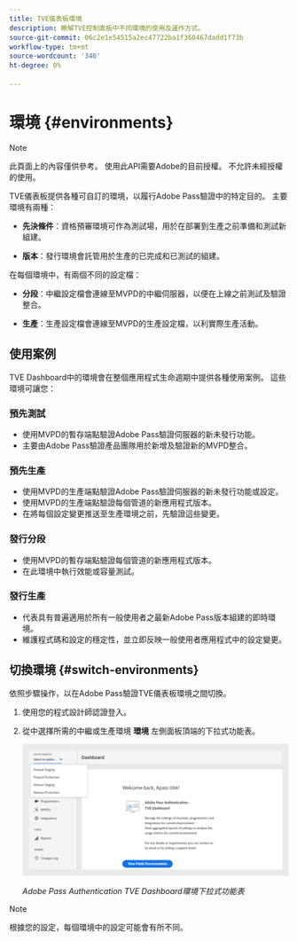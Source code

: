 ```yaml
---
title: TVE儀表板環境
description: 瞭解TVE控制面板中不同環境的使用及運作方式。
source-git-commit: 06c2e1e54515a2ec47722ba1f360467dadd1f73b
workflow-type: tm+mt
source-wordcount: '346'
ht-degree: 0%

---
```


# 環境 {#environments}

>[!NOTE]
>
>此頁面上的內容僅供參考。 使用此API需要Adobe的目前授權。 不允許未經授權的使用。

TVE儀表板提供各種可自訂的環境，以履行Adobe Pass驗證中的特定目的。 主要環境有兩種：

* **先決條件**：資格預審環境可作為測試場，用於在部署到生產之前準備和測試新組建。

* **版本**：發行環境會託管用於生產的已完成和已測試的組建。

在每個環境中，有兩個不同的設定檔：

* **分段**：中繼設定檔會連線至MVPD的中繼伺服器，以便在上線之前測試及驗證整合。

* **生產**：生產設定檔會連線至MVPD的生產設定檔，以利實際生產活動。

## 使用案例

TVE Dashboard中的環境會在整個應用程式生命週期中提供各種使用案例。 這些環境可讓您：

### 預先測試

* 使用MVPD的暫存端點驗證Adobe Pass驗證伺服器的新未發行功能。
* 主要由Adobe Pass驗證產品團隊用於新增及驗證新的MVPD整合。

### 預先生產

* 使用MVPD的生產端點驗證Adobe Pass驗證伺服器的新未發行功能或設定。
* 使用MVPD的生產端點驗證每個管道的新應用程式版本。
* 在將每個設定變更推送至生產環境之前，先驗證這些變更。

### 發行分段

* 使用MVPD的暫存端點驗證每個管道的新應用程式版本。
* 在此環境中執行效能或容量測試。

### 發行生產

* 代表具有普遍適用於所有一般使用者之最新Adobe Pass版本組建的即時環境。
* 維護程式碼和設定的穩定性，並立即反映一般使用者應用程式中的設定變更。

## 切換環境 {#switch-environments}

依照步驟操作，以在Adobe Pass驗證TVE儀表板環境之間切換。

1. 使用您的程式設計師認證登入。
1. 從中選擇所需的中繼或生產環境 **環境** 左側面板頂端的下拉式功能表。

   ![TVE儀表板環境下拉式清單](assets/tve-dashboard-env.png)

   *Adobe Pass Authentication TVE Dashboard環境下拉式功能表*

>[!NOTE]
>
> 根據您的設定，每個環境中的設定可能會有所不同。

